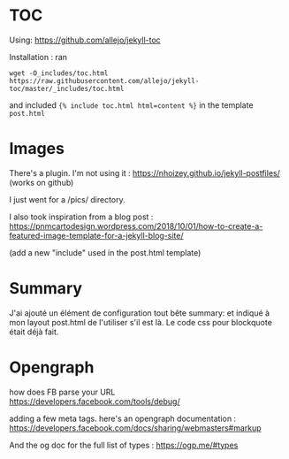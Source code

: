 # TOC

Using: https://github.com/allejo/jekyll-toc

Installation : ran

    wget -O_includes/toc.html https://raw.githubusercontent.com/allejo/jekyll-toc/master/_includes/toc.html

and included `{% include toc.html html=content %}` in the template `post.html`

# Images
There's a plugin. I'm not using it :
https://nhoizey.github.io/jekyll-postfiles/ (works on github)

I just went for a /pics/ directory.

I also took inspiration from a blog post :
https://pnmcartodesign.wordpress.com/2018/10/01/how-to-create-a-featured-image-template-for-a-jekyll-blog-site/

(add a new "include" used in the post.html template)

# Summary
J'ai ajouté un élément de configuration tout bête summary: et indiqué à mon layout post.html de l'utiliser s'il est là. Le code css pour blockquote était déjà fait.


# Opengraph

how does FB parse your URL
https://developers.facebook.com/tools/debug/

adding a few meta tags. here's an opengraph documentation :
https://developers.facebook.com/docs/sharing/webmasters#markup

And the og doc for the full list of types :
https://ogp.me/#types
